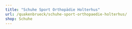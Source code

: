 ```yaml
---
title: "Schuhe Sport Orthopädie Holterhus"
url: /quakenbrueck/schuhe-sport-orthopaedie-holterhus/
shop: Schuhe
---
```

